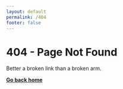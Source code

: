 ```yaml
---
layout: default
permalink: /404
footer: false
---
```


# 404 - Page Not Found

Better a broken link than a broken arm.

[**Go back home**](/)
